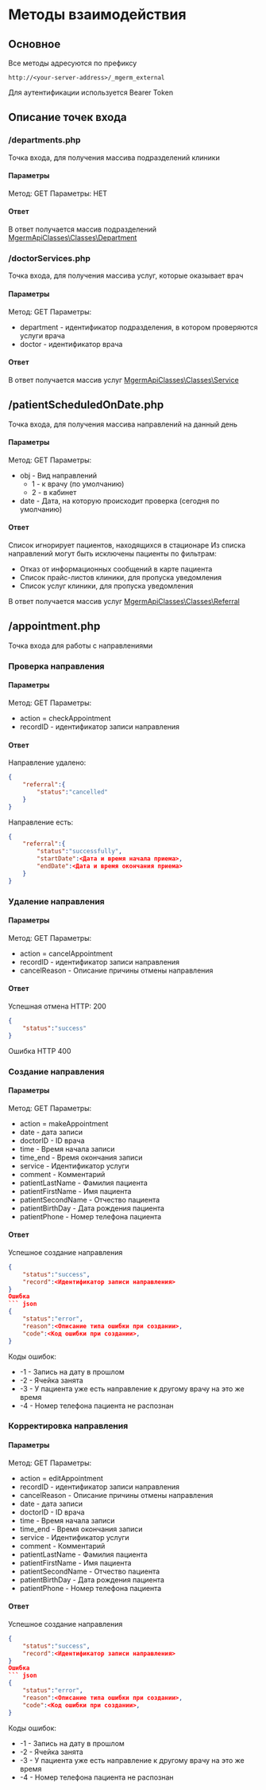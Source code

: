 # Методы взаимодействия

## Основное

Все методы адресуются по префиксу
```
http://<your-server-address>/_mgerm_external
```
Для аутентификации используется Bearer Token

## Описание точек входа

### /departments.php

Точка входа, для получения массива подразделений клиники

#### Параметры

Метод: GET
Параметры: НЕТ

#### Ответ
В ответ получается массив подразделений [MgermApiClasses\Classes\Department](/src/Classes/Department.php)

### /doctorServices.php

Точка входа, для получения массива услуг, которые оказывает врач

#### Параметры

Метод: GET
Параметры:
* department - идентификатор подразделения, в котором проверяются услуги врача
* doctor - идентификатор врача

#### Ответ
В ответ получается массив услуг [MgermApiClasses\Classes\Service](/src/Classes/Service.php)

## /patientScheduledOnDate.php
Точка входа, для получения массива направлений на данный день

#### Параметры

Метод: GET
Параметры:
* obj - Вид направлений
    * 1 - к врачу (по умолчанию)
    * 2 - в кабинет
* date - Дата, на которую происходит проверка (сегодня по умолчанию)

#### Ответ
Список игнорирует пациентов, находящихся в стационаре
Из списка направлений могут быть исключены пациенты по фильтрам:
* Отказ от информационных сообщений в карте пациента
* Список прайс-листов клиники, для пропуска уведомления
* Список услуг клиники, для пропуска уведомления

В ответ получается массив услуг [MgermApiClasses\Classes\Referral](/src/Classes/Referral.php)

## /appointment.php

Точка входа для работы с направлениями
### Проверка направления
#### Параметры
Метод: GET
Параметры:
* action = checkAppointment
* recordID - идентификатор записи направления
#### Ответ
Направление удалено:
``` json
{
    "referral":{
        "status":"cancelled"
    }
}
```
Направление есть:
``` json
{
    "referral":{
        "status":"successfully",
        "startDate":<Дата и время начала приема>,
        "endDate":<Дата и время окончания приема>
    }
}
```
### Удаление направления
#### Параметры
Метод: GET
Параметры:
* action = cancelAppointment
* recordID - идентификатор записи направления
* cancelReason - Описание причины отмены направления

#### Ответ
Успешная отмена
HTTP: 200
``` json
{
    "status":"success"
}
```
Ошибка
HTTP 400
### Создание направления
#### Параметры
Метод: GET
Параметры:
* action = makeAppointment
* date - дата записи
* doctorID - ID врача
* time -  Время начала записи
* time_end -  Время окончания записи
* service -  Идентификатор услуги
* comment -  Комментарий
* patientLastName -  Фамилия пациента
* patientFirstName -  Имя пациента
* patientSecondName -  Отчество пациента
* patientBirthDay -  Дата рождения пациента
* patientPhone - Номер телефона пациента
#### Ответ
Успешное создание направления
``` json
{
    "status":"success",
    "record":<Идентификатор записи направления>
}
Ошибка
``` json
{
    "status":"error",
    "reason":<Описание типа ошибки при создании>,
    "code":<Код ошибки при создании>,
}
```
Коды ошибок:
* -1 - Запись на дату в прошлом
* -2 - Ячейка занята
* -3 - У пациента уже есть направление к другому врачу на это же время
* -4 - Номер телефона пациента не распознан

### Корректировка направления
#### Параметры
Метод: GET
Параметры:
* action = editAppointment
* recordID - идентификатор записи направления
* cancelReason - Описание причины отмены направления
* date - дата записи
* doctorID - ID врача
* time -  Время начала записи
* time_end -  Время окончания записи
* service -  Идентификатор услуги
* comment -  Комментарий
* patientLastName -  Фамилия пациента
* patientFirstName -  Имя пациента
* patientSecondName -  Отчество пациента
* patientBirthDay -  Дата рождения пациента
* patientPhone - Номер телефона пациента
#### Ответ
Успешное создание направления
``` json
{
    "status":"success",
    "record":<Идентификатор записи направления>
}
Ошибка
``` json
{
    "status":"error",
    "reason":<Описание типа ошибки при создании>,
    "code":<Код ошибки при создании>,
}
```
Коды ошибок:
* -1 - Запись на дату в прошлом
* -2 - Ячейка занята
* -3 - У пациента уже есть направление к другому врачу на это же время
* -4 - Номер телефона пациента не распознан
